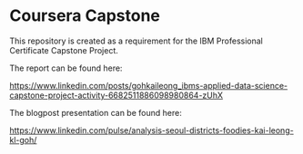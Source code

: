 # Coursera Capstone
This repository is created as a requirement for the IBM Professional Certificate Capstone Project.

The report can be found here: 

https://www.linkedin.com/posts/gohkaileong_ibms-applied-data-science-capstone-project-activity-6682511886098980864-zUhX

The blogpost presentation can be found here: 

https://www.linkedin.com/pulse/analysis-seoul-districts-foodies-kai-leong-kl-goh/
